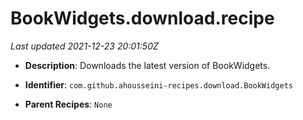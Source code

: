# BookWidgets.download.recipe

_Last updated 2021-12-23 20:01:50Z_

- **Description**: Downloads the latest version of BookWidgets.

- **Identifier**: `com.github.ahousseini-recipes.download.BookWidgets`

- **Parent Recipes**: `None`
